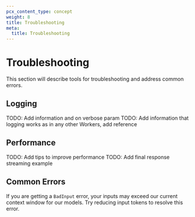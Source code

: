 ```yaml
---
pcx_content_type: concept
weight: 8
title: Troubleshooting
meta:
  title: Troubleshooting
---
```


# Troubleshooting

This section will describe tools for troubleshooting and address common errors.

## Logging

TODO: Add information and on verbose param
TODO: Add information that logging works as in any other Workers, add reference

## Performance

TODO: Add tips to improve performance
TODO: Add final response streaming example

## Common Errors

If you are getting a `BadInput` error, your inputs may exceed our current context window for our models. Try reducing input tokens to resolve this error.

